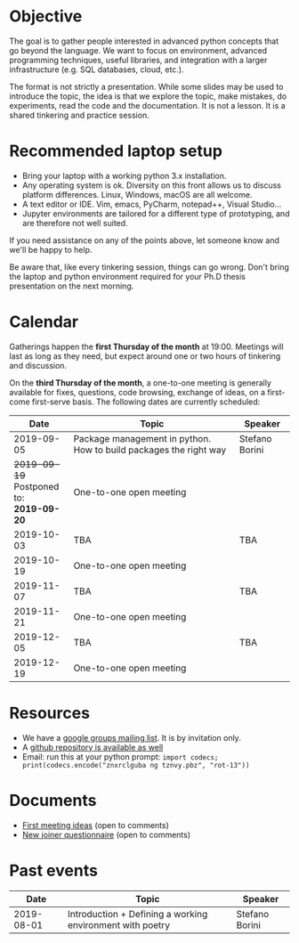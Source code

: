 # Objective

The goal is to gather people interested in advanced python concepts that go
beyond the language.  We want to focus on environment, advanced programming
techniques, useful libraries, and integration with a larger infrastructure
(e.g. SQL databases, cloud, etc.).

The format is not strictly a presentation. While some slides may be used to
introduce the topic, the idea is that we explore the topic, make mistakes, do
experiments, read the code and the documentation. It is not a lesson. It is a
shared tinkering and practice session.

# Recommended laptop setup

- Bring your laptop with a working python 3.x installation.
- Any operating system is ok. Diversity on this front allows us to 
  discuss platform differences. Linux, Windows, macOS are all welcome.
- A text editor or IDE. Vim, emacs, PyCharm, notepad++, Visual Studio...
- Jupyter environments are tailored for a different type of prototyping, and
  are therefore not well suited.

If you need assistance on any of the points above, let someone know and we'll be
happy to help.

Be aware that, like every tinkering session, things can go wrong. Don't bring
the laptop and python environment required for your Ph.D thesis presentation 
on the next morning.

# Calendar

Gatherings happen the **first Thursday of the month** at 19:00. Meetings will last
as long as they need, but expect around one or two hours of tinkering and
discussion.

On the **third Thursday of the month**, a one-to-one meeting is generally
available for fixes, questions, code browsing, exchange of ideas, on a
first-come first-serve basis. The following dates are currently scheduled:

| Date          | Topic                                                             | Speaker         |
| ------------- | ----------------------------------------------------------------- | --------------- |
| 2019-09-05    | Package management in python. How to build packages the right way | Stefano Borini  |
| ~~2019-09-19~~ <br/> Postponed to: <br/> **2019-09-20** | One-to-one open meeting                       |                 |
| 2019-10-03    | TBA                                                               | TBA             |
| 2019-10-19    | One-to-one open meeting                                           |                 |
| 2019-11-07    | TBA                                                               | TBA             |
| 2019-11-21    | One-to-one open meeting                                           |                 |
| 2019-12-05    | TBA                                                               | TBA             |
| 2019-12-19    | One-to-one open meeting                                           |                 |

# Resources

- We have a [google groups mailing list](https://groups.google.com/forum/#!forum/makepython). It is by invitation only.
- A [github repository is available as well](https://github.com/makepython)
- Email: run this at your python prompt: ``import codecs; print(codecs.encode("znxrclguba ng tznvy.pbz", "rot-13"))``

# Documents

- [First meeting ideas](https://docs.google.com/document/d/1BTSCBLgdd0ZDRIh2sWCWsHLe0adeXfWCzUeI5O-z9Ks/edit?usp=sharing) (open to comments)
- [New joiner questionnaire](https://docs.google.com/document/d/1PP4eCe_0JMMkOEexiezaRcccwhVsVY9DD7lTc2XFBws/edit?usp=sharing) (open to comments)

# Past events

| Date          | Topic                                                             | Speaker         |
| ------------- | ----------------------------------------------------------------- | --------------- |
| 2019-08-01    | Introduction + Defining a working environment with poetry         | Stefano Borini  |

